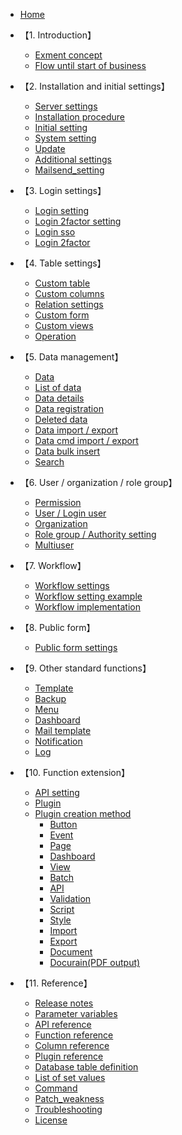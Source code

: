 * [Home](/)

* 【1. Introduction】
  * [Exment concept](/concept.md)
  * [Flow until start of business](/start_flow.md)

* 【2. Installation and initial settings】
  * [Server settings](/server.md)
  * [Installation procedure](/quickstart.md)
  * [Initial setting](/first_setting.md)
  * [System setting](/system_setting.md)
  * [Update](/update.md)
  * [Additional settings](/quickstart_more.md)
  * [Mailsend_setting](/mailsend_setting.md)

* 【3. Login settings】
  * [Login setting](/login_setting)
  * [Login 2factor setting](/login_2factor_setting)
  * [Login sso](/login_sso)
  * [Login 2factor](/login_2factor)

* 【4. Table settings】
  * [Custom table](/table.md)
  * [Custom columns](/column.md)
  * [Relation settings](/relation.md)
  * [Custom form](/form.md)
  * [Custom views](/view.md)
  * [Operation](/operation)

* 【5. Data management】
  * [Data](/data.md)
  * [List of data](/data_grid.md)
  * [Data details](/data_details.md)  
  * [Data registration](/data_form.md)
  * [Deleted data](/deleted_data)
  * [Data import / export](/data_import_export.md)
  * [Data cmd import / export](/data_cmd_import_export)
  * [Data bulk insert](/data_bulk_insert)
  * [Search](/search.md)

* 【6. User / organization / role group】
  * [Permission](/permission)
  * [User / Login user](/user.md)
  * [Organization](/organization.md)
  * [Role group / Authority setting](/role_group.md)
  * [Multiuser](/multiuser)
 
* 【7. Workflow】
  * [Workflow settings](/workflow_setting.md)
  * [Workflow setting example](/workflow_example.md)
  * [Workflow implementation](/workflow_execution.md)
 
* 【8. Public form】
  * [Public form settings](/publicform)
 
* 【9. Other standard functions】
  * [Template](/template.md)
  * [Backup](/backup.md)
  * [Menu](/menu.md)
  * [Dashboard](/dashboard.md)
  * [Mail template](/mail.md)
  * [Notification](/notify.md)
  * [Log](/logs)

* 【10. Function extension】
  * [API setting](/api.md)
  * [Plugin](/plugin.md)
  * [Plugin creation method](/plugin_quickstart.md)
    * [Button](/plugin_quickstart_button)
    * [Event](/plugin_quickstart_event)
    * [Page](/plugin_quickstart_page.md)
    * [Dashboard](/plugin_quickstart_dashboard.md)
    * [View](/plugin_quickstart_view)
    * [Batch](/plugin_quickstart_batch.md)
    * [API](/plugin_quickstart_api)
    * [Validation](/plugin_quickstart_validate.md) 
    * [Script](/plugin_quickstart_script.md)
    * [Style](/plugin_quickstart_style.md)
    * [Import](/plugin_quickstart_import.md)
    * [Export](/plugin_quickstart_export)
    * [Document](/plugin_quickstart_document.md)
    * [Docurain(PDF output)](/plugin_quickstart_docurain)

  
* 【11. Reference】
  * [Release notes](/release_note.md)
  * [Parameter variables](/params.md)
  * [API reference](https://exment.net/reference/webapi.html)
  * [Function reference](/func_reference.md)
  * [Column reference](/column_reference)
  * [Plugin reference](/plugin_reference.md)
  * [Database table definition](/table_definition)
  * [List of set values](/config.md)
  * [Command](/command)
  * [Patch_weakness](/patch_weakness)
  * [Troubleshooting](/troubleshooting)
  * [License](/license.md)
